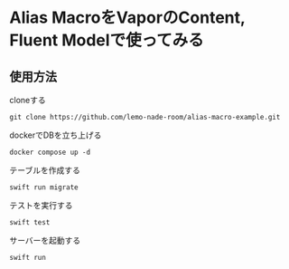# Alias MacroをVaporのContent, Fluent Modelで使ってみる

## 使用方法

cloneする

```shell
git clone https://github.com/lemo-nade-room/alias-macro-example.git
```

dockerでDBを立ち上げる

```shell
docker compose up -d
```

テーブルを作成する

```shell
swift run migrate
```

テストを実行する

```shell
swift test
```

サーバーを起動する

```shell
swift run
```